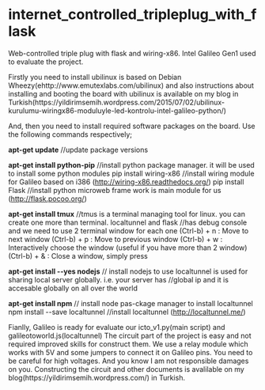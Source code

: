 # internet_controlled_tripleplug_with_flask
Web-controlled triple plug with flask and wiring-x86. Intel Galileo Gen1 used to evaluate the project. 

<p>
Firstly you need to install ubilinux is based on Debian Wheezy(ehttp://www.emutexlabs.com/ubilinux) and also instructions about installing and booting the board with ubilinux is available on my blog in Turkish(https://yildirimsemih.wordpress.com/2015/07/02/ubilinux-kurulumu-wiringx86-moduluyle-led-kontrolu-intel-galileo-python/)
</p>

<p>
And, then you need to install required software packages on the board. Use the following commands respectively;

<strong>apt-get update</strong> //update package versions

<strong>apt-get install python-pip</strong> //install python package manager. it will be used to install some python modules
    pip install wiring-x86  //install wiring module for Galileo based on i386 (http://wiring-x86.readthedocs.org/)
    pip install Flask  //install python microweb frame work is main module for us (http://flask.pocoo.org/)
    
<strong>apt-get install tmux</strong>  //tmus is a terminal managing tool for linux. you can create one more than terminal. localtunnel and flask                         //has debug console and we need to use 2 terminal window for each one
    (Ctrl-b) + n : Move to next window
    (Ctrl-b) + p : Move to previous window
    (Ctrl-b) + w : Interactively choose the window (useful if you have more than 2 window)
    (Ctrl-b) + & : Close a window, simply press

<strong>apt-get install --yes nodejs</strong> // install nodejs to use localtunnel is used for sharing local server globally. i.e. your server has                              //global ip and it is accesable globally on all over the world

<strong>apt-get install npm</strong>  // install node pas-ckage manager to install localtunnel
    npm install --save localtunnel //install localtunnel (http://localtunnel.me/) 
    
<p>
Fianlly, Galileo is ready for evaluate our icto_v1.py(main script) and galileotoworld.js(localtunnel)
The circuit part of the project is easy and not required improved skills for construct them. We use a relay module which works with 5V and some jumpers to connect it on Galileo pins.
You need to be careful for high voltages. And you know I am not responsible damages on you. 
Constructing the circuit and other documents is avalilable on my blog(https://yildirimsemih.wordpress.com/) in Turkish. 
</p>

